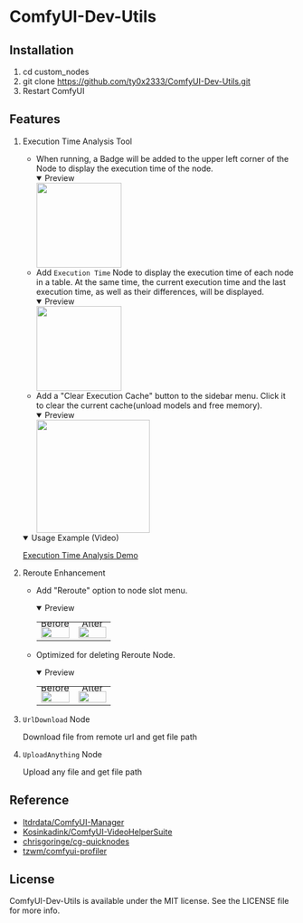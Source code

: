 ComfyUI-Dev-Utils
===

Installation
---

1. cd custom_nodes
2. git clone https://github.com/ty0x2333/ComfyUI-Dev-Utils.git
3. Restart ComfyUI

Features
---

1. Execution Time Analysis Tool
    - When running, a Badge will be added to the upper left corner of the Node to display the execution time of the
      node.
      <details open>
      <summary>Preview</summary>
      <img src="https://github.com/ty0x2333/ComfyUI-Dev-Utils/wiki/images/execution-time-badge.png" style="height: 150px">
      </details>
    - Add `Execution Time` Node to display the execution time of each node in a table. At the same time, the current
      execution time and the last execution time, as well as their differences, will be displayed.
      <details open>
      <summary>Preview</summary>
      <img src="https://github.com/ty0x2333/ComfyUI-Dev-Utils/wiki/images/execution-time-node.png" style="height: 150px">
      </details>
    - Add a "Clear Execution Cache" button to the sidebar menu. Click it to clear the current cache(unload models and
      free memory).
      <details open>
      <summary>Preview</summary>
      <img src="https://github.com/ty0x2333/ComfyUI-Dev-Utils/wiki/images/clear-execution-cache-button.png" style="height:200px">
      </details>
   
   <details open>
   <summary>Usage Example (Video)</summary>

   [Execution Time Analysis Demo](https://github.com/ty0x2333/ComfyUI-Dev-Utils/assets/7489176/6a7a2a36-85cf-4cff-b916-796ea2e43d5f)

   </details>

3. Reroute Enhancement
    - Add "Reroute" option to node slot menu.

      <details open>
      <summary>Preview</summary>
      <table class="center">
        <tr style="line-height: 0">
        <td width=50% style="border: none; text-align: center">Before</td>
        <td width=50% style="border: none; text-align: center">After</td>
        </tr>
        <tr>
        <td width=50% style="border: none"><img src="https://github.com/ty0x2333/ComfyUI-Dev-Utils/wiki/images/before-reroute.gif" style="width:100%"></td>
        <td width=50% style="border: none"><img src="https://github.com/ty0x2333/ComfyUI-Dev-Utils/wiki/images/after-reroute.gif" style="width:100%"></td>
        </tr>
      </table>
      </details>

    - Optimized for deleting Reroute Node.

      <details open>
      <summary>Preview</summary>
      <table class="center">
        <tr style="line-height: 0">
        <td width=50% style="border: none; text-align: center">Before</td>
        <td width=50% style="border: none; text-align: center">After</td>
        </tr>
        <tr>
        <td width=50% style="border: none"><img src="https://github.com/ty0x2333/ComfyUI-Dev-Utils/wiki/images/before-delete-reroute-node.gif" style="width:100%"></td>
        <td width=50% style="border: none"><img src="https://github.com/ty0x2333/ComfyUI-Dev-Utils/wiki/images/after-delete-reroute-node.gif" style="width:100%"></td>
        </tr>
      </table>
      </details>

4. `UrlDownload` Node

   Download file from remote url and get file path

5. `UploadAnything` Node

   Upload any file and get file path

Reference
---

- [ltdrdata/ComfyUI-Manager](https://github.com/ltdrdata/ComfyUI-Manager)
- [Kosinkadink/ComfyUI-VideoHelperSuite](https://github.com/Kosinkadink/ComfyUI-VideoHelperSuite)
- [chrisgoringe/cg-quicknodes](https://github.com/chrisgoringe/cg-quicknodes)
- [tzwm/comfyui-profiler](https://github.com/tzwm/comfyui-profiler)

License
---
ComfyUI-Dev-Utils is available under the MIT license. See the LICENSE file for more info.
